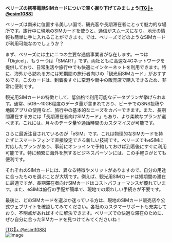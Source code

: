 **ベリーズの携帯電話SIMカードについて深く掘り下げてみましょう[[TG💪+ @esim1088](https://t.me/s/esim1088)]**

ベリーズは南米に位置する美しい国で、観光客や長期滞在者にとって魅力的な場所です。旅行中に現地のSIMカードを使うと、通信がスムーズになり、地元の情報も簡単に手に入れることができます。では、ベリーズでどのようなSIMカードが利用可能なのでしょうか？

まず、ベリーズには主に二つの主要な通信事業者が存在します。一つは「Digicel」、もう一つは「SMART」です。両社ともに高速な4Gネットワークを提供しており、日常生活や旅行中でも快適にインターネットを利用できます。特に、海外から訪れる方には短期間の旅行者向けの「観光用SIMカード」がおすすめです。このカードは、到着後すぐに空港や街中の販売店で購入できるため、非常に便利です。

観光用SIMカードの特徴として、低価格で利用可能なデータプランが挙げられます。通常、5GB～10GB程度のデータ量が含まれており、ビーチでのSNS投稿や地図アプリの使用など、旅行中の基本的なニーズをカバーできます。また、長期間滞在する方には「長期滞在者向けSIMカード」もあり、より柔軟なプランが選べます。これには、月々のデータ量や通話時間のカスタマイズが可能です。

さらに最近注目されているのが「eSIM」です。これは物理的なSIMカードを持たずにスマートフォンで直接設定できる新しい技術です。ベリーズでもeSIMに対応したプランがあり、事前にオンラインで予約しておけば到着後にすぐに利用可能です。特に頻繁に海外を旅するビジネスパーソンには、この手軽さがとても便利です。

それぞれのSIMカードには、異なる特徴やメリットがありますので、自分の用途に合ったものを選ぶことが大切です。例えば、観光用SIMカードは短期間の滞在に最適ですが、長期滞在者向けSIMカードはコストパフォーマンスが優れています。また、eSIMは旅行の手配が簡単で、現地での煩わしい手続きが不要です。

最後に、どのSIMカードを選ぶか迷っている方は、現地のSIMカード販売店や公式ウェブサイトを確認してみてください。各社のカスタマーサポートも充実しており、不明点があればすぐに解決できます。ベリーズでの快適な滞在のために、ぜひ自分に合ったSIMカードを見つけてみてくださいね！

[[TG💪+ @esim1088](https://t.me/s/esim1088)]  
![Image](https://i.postimg.cc/Y0z9fWf4/image.png)